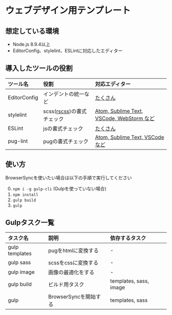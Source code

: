# ウェブデザイン用テンプレート

## 想定している環境

* Node.js 8.9.4以上
* EditorConfig、stylelint、ESLintに対応したエディター

## 導入したツールの役割

| ツール名 | 役割 | 対応エディター |
| :- | :- | :- |
| EditorConfig | インデントの統一など | [たくさん](http://editorconfig.org/#download) |
| stylelint | scss([rscss](http://rscss.io))の書式チェック | [Atom, Sublime Text, VSCode, WebStorm など](https://github.com/stylelint/stylelint/blob/master/docs/user-guide/complementary-tools.md#editor-plugins) |
| ESLint | jsの書式チェック | [たくさん](https://eslint.org/docs/user-guide/integrations#editors) |
| pug-lint | pugの書式チェック | [Atom, Sublime Text, VSCode など](https://github.com/pugjs/pug-lint#editor-integration)

## 使い方

BrowserSyncを使いたい場合は以下の手順で実行してください

0. `npm i -g gulp-cli` (Gulpを使っていない場合)
1. `npm install`
2. `gulp build`
3. `gulp`

## Gulpタスク一覧

| タスク名 | 説明 | 依存するタスク |
| :- | :- | :- |
| gulp templates | pugをhtmlに変換する | - |
| gulp sass | scssをcssに変換する | - |
| gulp image | 画像の最適化をする | - |
| gulp build | ビルド用タスク | templates, sass, image |
| gulp | BrowserSyncを開始する | templates, sass |
